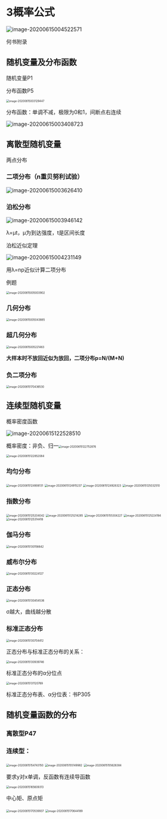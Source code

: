 # 3概率公式

![image-20200615004522571](3随机变量.assets/image-20200615004522571.png)

何书附录





## 随机变量及分布函数

随机变量P1

分布函数P5

<img src="3随机变量.assets/image-20200615003129447.png" alt="image-20200615003129447" style="zoom:50%;" />

分布函数：单调不减，极限为0和1，间断点右连续

![image-20200615003408723](3随机变量.assets/image-20200615003408723.png)



## 离散型随机变量

两点分布

### 二项分布（n重贝努利试验）

![image-20200615003626410](3随机变量.assets/image-20200615003626410.png)



### 泊松分布

![image-20200615003946142](3随机变量.assets/image-20200615003946142.png)

λ=μt，μ为到达强度，t是区间长度

泊松近似定理

![image-20200615004231149](3随机变量.assets/image-20200615004231149.png)

用λ=np近似计算二项分布



例题

<img src="3随机变量.assets/image-20200615005003902.png" alt="image-20200615005003902" style="zoom:50%;" />



### 几何分布

<img src="3随机变量.assets/image-20200615005043885.png" alt="image-20200615005043885" style="zoom:50%;" />



### 超几何分布

<img src="3随机变量.assets/image-20200615005221463.png" alt="image-20200615005221463" style="zoom:50%;" />

**大样本时不放回近似为放回，二项分布p=N/(M+N)**



### 负二项分布

<img src="3随机变量.assets/image-20200615170436530.png" alt="image-20200615170436530" style="zoom:50%;" />



## 连续型随机变量

概率密度函数

![image-20200615122528510](3随机变量.assets/image-20200615122528510.png)

概率密度：非负、归一<img src="3随机变量.assets/image-20200615122752876.png" alt="image-20200615122752876" style="zoom:50%;" />

<img src="3随机变量.assets/image-20200615122852084.png" alt="image-20200615122852084" style="zoom:50%;" />


### 均匀分布

<img src="3随机变量.assets/image-20200615124906131.png" alt="image-20200615124906131" style="zoom:50%;" />

<img src="3随机变量.assets/image-20200615124915237.png" alt="image-20200615124915237" style="zoom:50%;" />

<img src="3随机变量.assets/image-20200615124928323.png" alt="image-20200615124928323" style="zoom:50%;" />

<img src="3随机变量.assets/image-20200615125032510.png" alt="image-20200615125032510" style="zoom:50%;" />



### 指数分布

<img src="3随机变量.assets/image-20200615125204042.png" alt="image-20200615125204042" style="zoom:50%;" />

<img src="3随机变量.assets/image-20200615125214285.png" alt="image-20200615125214285" style="zoom:50%;" />

<img src="3随机变量.assets/image-20200615155304227.png" alt="image-20200615155304227" style="zoom:50%;" />

<img src="3随机变量.assets/image-20200615125224194.png" alt="image-20200615125224194" style="zoom:50%;" />



<img src="3随机变量.assets/image-20200615125314418.png" alt="image-20200615125314418" style="zoom:50%;" />



### 伽马分布

<img src="3随机变量.assets/image-20200615130156642.png" alt="image-20200615130156642" style="zoom:50%;" />



### 威布尔分布

<img src="3随机变量.assets/image-20200615130224127.png" alt="image-20200615130224127" style="zoom:50%;" />



### 正态分布

<img src="3随机变量.assets/image-20200615130454536.png" alt="image-20200615130454536" style="zoom:50%;" />

σ越大，曲线越分散



### 标准正态分布

<img src="3随机变量.assets/image-20200615130704412.png" alt="image-20200615130704412" style="zoom:50%;" />



正态分布与标准正态分布的关系：

<img src="3随机变量.assets/image-20200615130939746.png" alt="image-20200615130939746" style="zoom:50%;" />



标准正态分布的α分位点

<img src="3随机变量.assets/image-20200615131120769.png" alt="image-20200615131120769" style="zoom:50%;" />

标准正态分布表、α分位表：书P305



## 随机变量函数的分布

### 离散型P47



### 连续型：

<img src="3随机变量.assets/image-20200615154743150.png" alt="image-20200615154743150" style="zoom:50%;" />



<img src="3随机变量.assets/image-20200615155149982.png" alt="image-20200615155149982" style="zoom:50%;" />



<img src="3随机变量.assets/image-20200615155626384.png" alt="image-20200615155626384" style="zoom:50%;" />

要求y对x单调，反函数有连续导函数



<img src="3随机变量.assets/image-20200615165609313.png" alt="image-20200615165609313" style="zoom:50%;" />





中心矩、原点矩

<img src="3随机变量.assets/image-20200615170539937.png" alt="image-20200615170539937" style="zoom:50%;" />

<img src="3随机变量.assets/image-20200615170644189.png" alt="image-20200615170644189" style="zoom:50%;" />


